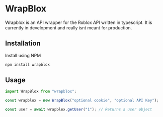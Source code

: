 # WrapBlox

Wrapblox is an API wrapper for the Roblox API written in typescript. It is currently in development and really isnt meant for production.

## Installation

Install using NPM

```bash
npm install wrapblox
```

## Usage

```typescript
import WrapBlox from "wrapblox";

const wrapblox = new WrapBlox("optional cookie", "optional API Key");

const user = await wrapblox.getUser("1"); // Returns a user object
```
